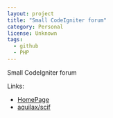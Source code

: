```yaml
---
layout: project
title: "Small CodeIgniter forum"
category: Personal
license: Unknown
tags:
  - github
  - PHP
---
```


Small CodeIgniter forum

Links:

* [HomePage](http://dev.horemag.net)
* [aquilax/scif](https://github.com/aquilax/scif)
